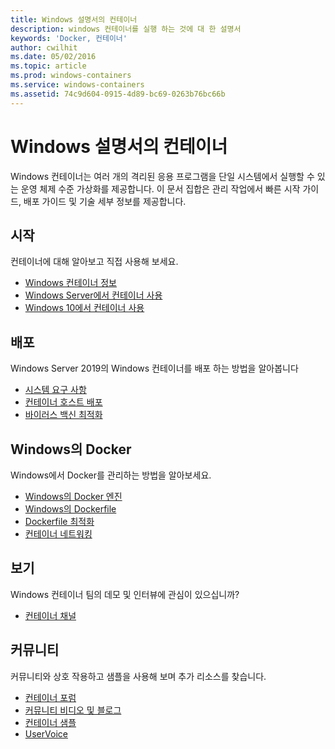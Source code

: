```yaml
---
title: Windows 설명서의 컨테이너
description: windows 컨테이너를 실행 하는 것에 대 한 설명서
keywords: 'Docker, 컨테이너'
author: cwilhit
ms.date: 05/02/2016
ms.topic: article
ms.prod: windows-containers
ms.service: windows-containers
ms.assetid: 74c9d604-0915-4d89-bc69-0263b76bc66b
---
```


# <a name="containers-on-windows-documentation"></a>Windows 설명서의 컨테이너

Windows 컨테이너는 여러 개의 격리된 응용 프로그램을 단일 시스템에서 실행할 수 있는 운영 체제 수준 가상화를 제공합니다. 이 문서 집합은 관리 작업에서 빠른 시작 가이드, 배포 가이드 및 기술 세부 정보를 제공합니다.

## <a name="getting-started"></a>시작
컨테이너에 대해 알아보고 직접 사용해 보세요.
* [Windows 컨테이너 정보](about/index.md)
* [Windows Server에서 컨테이너 사용](quick-start/quick-start-windows-server.md)
* [Windows 10에서 컨테이너 사용](quick-start/quick-start-windows-10.md)

## <a name="deployment"></a>배포
Windows Server 2019의 Windows 컨테이너를 배포 하는 방법을 알아봅니다

* [시스템 요구 사항](deploy-containers/system-requirements.md)
* [컨테이너 호스트 배포](deploy-containers/deploy-containers-on-server.md)
* [바이러스 백신 최적화](https://msdn.microsoft.com/en-us/windows/hardware/drivers/ifs/anti-virus-optimization-for-windows-containers)

## <a name="docker-on-windows"></a>Windows의 Docker
Windows에서 Docker를 관리하는 방법을 알아보세요.
* [Windows의 Docker 엔진](manage-docker/configure-docker-daemon.md)
* [Windows의 Dockerfile](manage-docker/manage-windows-dockerfile.md)
* [Dockerfile 최적화](manage-docker/optimize-windows-dockerfile.md)
* [컨테이너 네트워킹](container-networking/architecture.md)

## <a name="watch"></a>보기
Windows 컨테이너 팀의 데모 및 인터뷰에 관심이 있으십니까?
* [컨테이너 채널](https://channel9.msdn.com/Blogs/containers)

## <a name="community"></a>커뮤니티
커뮤니티와 상호 작용하고 샘플을 사용해 보며 추가 리소스를 찾습니다.
* [컨테이너 포럼](https://social.msdn.microsoft.com/Forums/en-US/home?forum=windowscontainers)
* [커뮤니티 비디오 및 블로그](communitylinks.md)
* [컨테이너 샘플](https://docs.microsoft.com/en-us/virtualization/windowscontainers/samples)
* [UserVoice](https://windowsserver.uservoice.com/forums/304624-containers)
